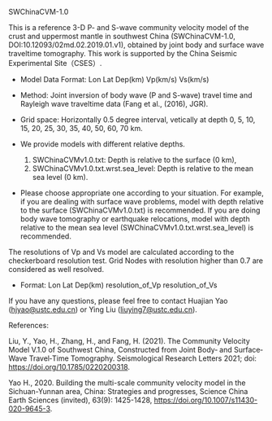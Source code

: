 SWChinaCVM-1.0

This is a reference 3-D P- and S-wave community velocity model of the crust and uppermost mantle in southwest China (SWChinaCVM-1.0, DOI:10.12093/02md.02.2019.01.v1), obtained by joint body and surface wave traveltime tomography. This work is supported by the China Seismic Experimental Site（CSES）. 

* Model Data Format: Lon Lat Dep(km) Vp(km/s) Vs(km/s)

* Method: Joint inversion of body wave (P and S-wave) travel time and Rayleigh wave traveltime data (Fang et al., (2016), JGR).

* Grid space: Horizontally 0.5 degree interval, vetically at depth 0, 5, 10, 15, 20, 25, 30, 35, 40, 50, 60, 70 km.

* We provide models with different relative depths. 
  1) SWChinaCVMv1.0.txt: Depth is relative to the surface (0 km), 
  2) SWChinaCVMv1.0.txt.wrst.sea_level: Depth is relative to the mean sea level (0 km).

* Please choose appropriate one according to your situation. For example, if you are dealing with surface wave problems, model with depth relative to the surface (SWChinaCVMv1.0.txt) is recommended. If you are doing body wave tomography or earthquake relocations, model with depth relative to the mean sea level (SWChinaCVMv1.0.txt.wrst.sea_level) is recommended.

The resolutions of Vp and Vs model are calculated according to the checkerboard resolution test. Grid Nodes with resolution higher than 0.7 are considered as well resolved.
* Format: Lon Lat Dep(km) resolution_of_Vp resolution_of_Vs

If you have any questions, please feel free to contact Huajian Yao (hjyao@ustc.edu.cn) or Ying Liu (liuying7@ustc.edu.cn).

References:

Liu, Y., Yao, H., Zhang, H., and Fang, H. (2021). The Community Velocity Model V.1.0 of Southwest China, Constructed from Joint Body‐ and Surface‐Wave Travel‐Time Tomography. Seismological Research Letters 2021; doi: https://doi.org/10.1785/0220200318.

Yao H., 2020. Building the multi-scale community velocity model in the Sichuan-Yunnan area, China: Strategies and progresses, Science China Earth Sciences (invited), 63(9): 1425-1428, https://doi.org/10.1007/s11430-020-9645-3.

